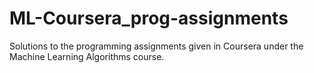 # ML-Coursera_prog-assignments
Solutions to the programming assignments given in Coursera under the Machine Learning Algorithms course.
